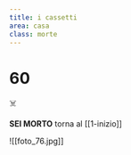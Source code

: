 ```yaml
---
title: i cassetti
area: casa
class: morte
---
```

# 60

☠️

**SEI MORTO**
torna al [[1-inizio]]

![[foto_76.jpg]]